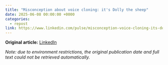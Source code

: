 ```yaml
---
title: "Misconception about voice cloning: it's Dolly the sheep"
date: 2025-06-08 00:00:00 +0000
categories:
  - repost
link: https://www.linkedin.com/pulse/misconception-voice-cloning-its-dolly-sheep-benoit-fauve/
---
```


**Original article:** [LinkedIn](https://www.linkedin.com/pulse/misconception-voice-cloning-its-dolly-sheep-benoit-fauve/)

*Note: due to environment restrictions, the original publication date and full text could not be retrieved automatically.*
